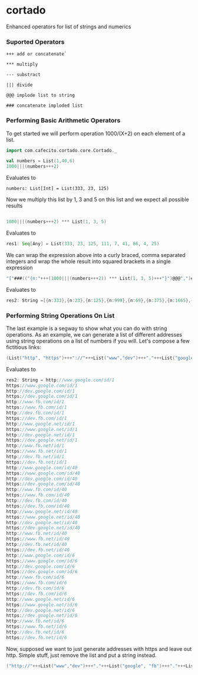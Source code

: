 # cortado
Enhanced operators for list of strings and numerics


### Suported Operators

```
+++ add or concatenate`

*** multiply

--- substract

||| divide

@@@ implode list to string

### concatenate imploded list
```

### Performing Basic Arithmetic Operators

To get started we will perform operation 1000/(X+2) on each element of a list.
```scala
import com.cafecito.cortado.core.Cortado._

val numbers = List(1,40,6)
1000|||(numbers+++2)
```
Evaluates to 

```numbers: List[Int] = List(333, 23, 125)```

Now we multiply this list by 1, 3 and 5 on this list and we expect all possible results

```scala

1000|||(numbers+++2) *** List(1, 3, 5)
```
Evaluates to 

```scala
res1: Seq[Any] = List(333, 23, 125, 111, 7, 41, 66, 4, 25)
```
We can wrap the expression above into a curly braced, comma separated integers and wrap the whole result into squared brackets in a single expression
```scala
"["###(("{n:"+++(1000|||(numbers+++2)) *** List(1, 3, 5)+++"}")@@@",")###"]"
```
Evaluates to
```scala
res2: String =[{n:333},{n:23},{n:125},{n:999},{n:69},{n:375},{n:1665},{n:115},{n:625}]
```

### Performing String Operations On List
The last example is a segway to show what you can do with string operations.
As an example, we can generate a list of different addresses using string operations on a list of numbers if you will. Let's compose a few fictitious links:

```scala
(List("http", "https")+++"://"+++List("www","dev")+++"."+++List("google", "fb")+++"."+++List("com", "net")+++"/id/"+++ numbers)@@@"\n
```
Evaluates to
```scala
res2: String = http://www.google.com/id/1
https://www.google.com/id/1
http://dev.google.com/id/1
https://dev.google.com/id/1
http://www.fb.com/id/1
https://www.fb.com/id/1
http://dev.fb.com/id/1
https://dev.fb.com/id/1
http://www.google.net/id/1
https://www.google.net/id/1
http://dev.google.net/id/1
https://dev.google.net/id/1
http://www.fb.net/id/1
https://www.fb.net/id/1
http://dev.fb.net/id/1
https://dev.fb.net/id/1
http://www.google.com/id/40
https://www.google.com/id/40
http://dev.google.com/id/40
https://dev.google.com/id/40
http://www.fb.com/id/40
https://www.fb.com/id/40
http://dev.fb.com/id/40
https://dev.fb.com/id/40
http://www.google.net/id/40
https://www.google.net/id/40
http://dev.google.net/id/40
https://dev.google.net/id/40
http://www.fb.net/id/40
https://www.fb.net/id/40
http://dev.fb.net/id/40
https://dev.fb.net/id/40
http://www.google.com/id/6
https://www.google.com/id/6
http://dev.google.com/id/6
https://dev.google.com/id/6
http://www.fb.com/id/6
https://www.fb.com/id/6
http://dev.fb.com/id/6
https://dev.fb.com/id/6
http://www.google.net/id/6
https://www.google.net/id/6
http://dev.google.net/id/6
https://dev.google.net/id/6
http://www.fb.net/id/6
https://www.fb.net/id/6
http://dev.fb.net/id/6
https://dev.fb.net/id/6
```
Now, supposed we want to just generate addresses with https and leave out http. Simple stuff, just remove the list and put a string instead.
```scala
("http://"+++List("www","dev")+++"."+++List("google", "fb")+++"."+++List("com", "net")+++"/id/"+++ numbers)@@@"\n
````
